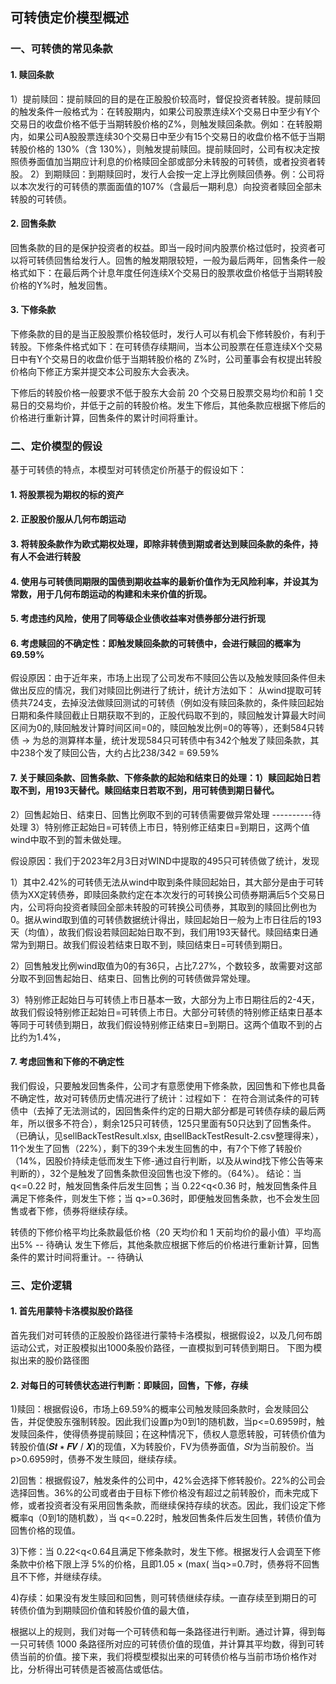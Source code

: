 ## 可转债定价模型概述

### 一、可转债的常见条款
#### 1. 赎回条款
1）提前赎回：提前赎回的目的是在正股股价较高时，督促投资者转股。提前赎回的触发条件一般格式为：在转股期内，如果公司股票连续X个交易日中至少有Y个交易日的收盘价格不低于当期转股价格的Z%，则触发赎回条款。例如：在转股期内，如果公司A股股票连续30个交易日中至少有15个交易日的收盘价格不低于当期转股价格的 130%（含 130%），则触发提前赎回。提前赎回时，公司有权决定按照债券面值加当期应计利息的价格赎回全部或部分未转股的可转债，或者投资者转股。
2）到期赎回：到期赎回时，发行人会按一定上浮比例赎回债券。例：公司将以本次发行的可转债的票面面值的107%（含最后一期利息）向投资者赎回全部未转股的可转债。

#### 2. 回售条款
回售条款的目的是保护投资者的权益。即当一段时间内股票价格过低时，投资者可以将可转债回售给发行人。回售的触发期限较短，一般为最后两年，回售条件一般格式如下：在最后两个计息年度任何连续X个交易日的股票收盘价格低于当期转股价格的Y%时，触发回售。

#### 3. 下修条款
下修条款的目的是当正股股票价格较低时，发行人可以有机会下修转股价，有利于转股。下修条件格式如下：在可转债存续期间，当本公司股票在任意连续X个交易日中有Y个交易日的收盘价低于当期转股价格的 Z%时，公司董事会有权提出转股价格向下修正方案并提交本公司股东大会表决。

下修后的转股价格一般要求不低于股东大会前 20 个交易日股票交易均价和前 1 交易日的交易均价，并低于之前的转股价格。发生下修后，其他条款应根据下修后的价格进行重新计算，回售条件的累计时间将重计。

### 二、定价模型的假设
基于可转债的特点，本模型对可转债定价所基于的假设如下：
#### 1. 将股票视为期权的标的资产
#### 2. 正股股价服从几何布朗运动
#### 3. 将转股条款作为欧式期权处理，即除非转债到期或者达到赎回条款的条件，持有人不会进行转股
#### 4. 使用与可转债同期限的国债到期收益率的最新价值作为无风险利率，并设其为常数，用于几何布朗运动的构建和未来价值的折现。
#### 5. 考虑违约风险，使用了同等级企业债收益率对债券部分进行折现
#### 6. 考虑赎回的不确定性：即触发赎回条款的可转债中，会进行赎回的概率为69.59%

假设原因：由于近年来，市场上出现了公司发布不赎回公告以及触发赎回条件但未做出反应的情况，我们对赎回比例进行了统计，统计方法如下：
从wind提取可转债共724支，去掉没法做赎回测试的可转债（例如没有赎回条款的，条件赎回起始日期和条件赎回截止日期获取不到的，正股代码取不到的，赎回触发计算最大时间区间为0的,赎回触发计算时间区间=0的，赎回触发比例=0的等等），还剩584只转债 -> 为总的测算样本量，统计发现584只可转债中有342个触发了赎回条款，其中238个发了赎回公告，大约占比238/342 = 69.59%

#### 7. 关于赎回条款、回售条款、下修条款的起始和结束日的处理：1）赎回起始日若取不到，用193天替代。赎回结束日若取不到，用可转债到期日替代。
2）回售起始日、结束日、回售比例取不到的可转债需要做异常处理 ----------待处理
3）特别修正起始日=可转债上市日，特别修正结束日=到期日，这两个值wind中取不到的暂未做处理。

假设原因：我们于2023年2月3日对WIND中提取的495只可转债做了统计，发现

1）其中2.42%的可转债无法从wind中取到条件赎回起始日，其大部分是由于可转债为XX定转债券，即赎回条款约定在本次发行的可转换公司债券期满后5个交易日内，公司将向投资者赎回全部未转股的可转换公司债券，其取到的赎回比例也为0。据从wind取到值的可转债数据统计得出，赎回起始日一般为上市日往后的193天（均值），故我们假设若赎回起始日取不到，我们用193天替代。赎回结束日通常为到期日。故我们假设若结束日取不到，赎回结束日=可转债到期日。

2）回售触发比例wind取值为0的有36只，占比7.27%，个数较多，故需要对这部分取不到回售起始日、结束日、回售比例的可转债做异常处理。

3）特别修正起始日与可转债上市日基本一致，大部分为上市日期往后的2-4天，故我们假设特别修正起始日=可转债上市日。大部分可转债的特别修正结束日基本等同于可转债到期日，故我们假设特别修正结束日=到期日。这两个值取不到的占比约为1.4%，



#### 7. 考虑回售和下修的不确定性
我们假设，只要触发回售条件，公司才有意愿使用下修条款，因回售和下修也具备不确定性，故对可转债历史情况进行了统计：过程如下：
在符合测试条件的可转债中（去掉了无法测试的，因回售条件约定的日期大部分都是可转债存续的最后两年，所以很多不符合），剩余125只可转债，125只里面有50只达到了回售条件。（已确认，见sellBackTestResult.xlsx, 由sellBackTestResult-2.csv整理得来），11个发生了回售（22%），剩下的39个未发生回售的中，有7个下修了转股价（14%，因股价持续走低而发生下修-通过自行判断，以及从wind找下修公告等来判断的），32个是触发了回售条款但没回售也没下修的。（64%）。
结论：当 q<=0.22 时，触发回售条件后发生回售；当 0.22<q<0.36 时，触发回售条件且满足下修条件，则发生下修；当 q>=0.36时，即便触发回售条款，也不会发生回售或者下修，债券将继续存续。

转债的下修价格平均比条款最低价格（20 天均价和 1 天前均价的最小值）平均高出5% -- 待确认
发生下修后，其他条款应根据下修后的价格进行重新计算，回售条件的累计时间将重计。-- 待确认

### 三、定价逻辑
#### 1. 首先用蒙特卡洛模拟股价路径
首先我们对可转债的正股股价路径进行蒙特卡洛模拟，根据假设2，以及几何布朗运动公式，对正股模拟出1000条股价路径，一直模拟到可转债到期日。
下图为模拟出来的股价路径图


#### 2. 对每日的可转债状态进行判断：即赎回，回售，下修，存续

1)赎回：根据假设6，市场上69.59%的概率公司触发赎回条款时，会发赎回公告，并促使股东强制转股。因此我们设置p为0到1的随机数，当p<=0.6959时，触发赎回条件，使得债券提前赎回；在这种情况下，债权人意愿转股，可转债价值为转股价值(𝑺𝒕 ∗ 𝑭𝑽 / 𝑿)的现值，X为转股价，FV为债券面值，𝑆𝑡为当前股价。当 p>0.6959时，债券不发生赎回，继续存续。

2)回售：根据假设7，触发条件的公司中，42%会选择下修转股价。22%的公司会选择回售。36%的公司或者由于目标下修价格没有超过之前转股价，而未完成下修，或者投资者没有采用回售条款，而继续保持存续的状态。因此，我们设定下修概率q（0到1的随机数），当 q<=0.22时，触发回售条件后发生回售，转债价值为回售价格的现值。

3)下修：当 0.22<q<0.64且满足下修条款时，发生下修。根据发行人会调至下修条款中价格下限上浮 5%的价格，且即1.05 × (max(
当q>=0.7时，债券将不回售且不下修，并继续存续。

4)存续：如果没有发生赎回和回售，则可转债继续存续。一直存续至到期日的可转债价值为到期赎回价值和转股价值的最大值，

根据以上的规则，我们对每一个可转债和每一条路径进行判断。通过计算，得到每一只可转债 1000 条路径所对应的可转债价值的现值，并计算其平均数，得到可转债当前的价值。接下来，我们将模型模拟出来的可转债价格与当前市场价格作对比，分析得出可转债是否被高估或低估。

